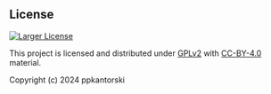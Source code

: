 ## License
[![Larger License](https://mirrors.creativecommons.org/presskit/buttons/88x31/png/by.png)](https://creativecommons.org/licenses/by/4.0/deed.en)

This project is licensed and distributed under [GPLv2](https://github.com/ppkantorski/Ultrahand-Overlay/blob/main/LICENSE) with [CC-BY-4.0](https://github.com/ppkantorski/Ultrahand-Overlay/blob/main/SUB_LICENSE) material.

Copyright (c) 2024 ppkantorski